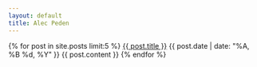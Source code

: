 ```yaml
---
layout: default
title: Alec Peden
---
```


{% for post in site.posts limit:5 %}
<a href="{{ post.url }}">{{ post.title }}</a>
{{ post.date | date: "%A, %B %d, %Y" }}
{{ post.content }}
{% endfor %}